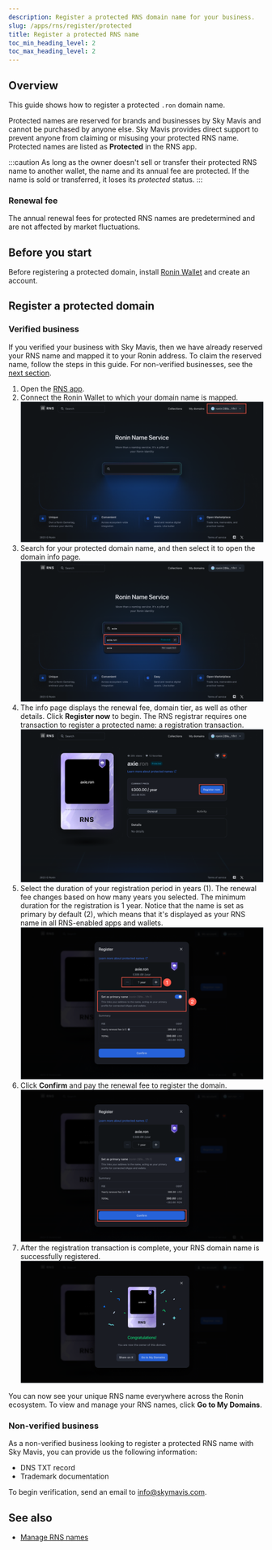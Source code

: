 ```yaml
---
description: Register a protected RNS domain name for your business.
slug: /apps/rns/register/protected
title: Register a protected RNS name
toc_min_heading_level: 2
toc_max_heading_level: 2
---
```


## Overview

This guide shows how to register a protected `.ron` domain name.

Protected names are reserved for brands and businesses by Sky Mavis and cannot be purchased by anyone else. Sky Mavis provides direct support to prevent anyone from claiming or misusing your protected RNS name. Protected names are listed as **Protected** in the RNS app.

:::caution
As long as the owner doesn't sell or transfer their protected RNS name to another wallet, the name and its annual fee are protected. If the name is sold or transferred, it loses its *protected* status.
:::

### Renewal fee

The annual renewal fees for protected RNS names are predetermined and are not affected by market fluctuations.

## Before you start

Before registering a protected domain, install [Ronin Wallet](https://wallet.roninchain.com) and create an account.

## Register a protected domain

### Verified business

If you verified your business with Sky Mavis, then we have already reserved your RNS name and mapped it to your Ronin address. To claim the reserved name, follow the steps in this guide. For non-verified businesses, see the [next section](#non-verified-business).

1. Open the [RNS app](https://id.roninchain.com).
2. Connect the Ronin Wallet to which your domain name is mapped.
![connect-wallet](../../assets/protected/connect-wallet.png)
1. Search for your protected domain name, and then select it to open the domain info page.
![search](../../assets/protected/search.png)
1. The info page displays the renewal fee, domain tier, as well as other details. Click **Register now** to begin. The RNS registrar requires one transaction to register a protected name: a registration transaction.
![register](../../assets/protected/register.png)
1. Select the duration of your registration period in years (1). The renewal fee changes based on how many years you selected. The minimum duration for the registration is 1 year. Notice that the name is set as primary by default (2), which means that it's displayed as your RNS name in all RNS-enabled apps and wallets.
![review](../../assets/protected/review.png)
1. Click **Confirm** and pay the renewal fee to register the domain.
![confirm](../../assets/protected/confirm.png)
1. After the registration transaction is complete, your RNS domain name is successfully registered.
![success](../../assets/protected/success.png)

You can now see your unique RNS name everywhere across the Ronin ecosystem. To view and manage your RNS names, click **Go to My Domains**.

### Non-verified business

As a non-verified business looking to register a protected RNS name with Sky Mavis, you can provide us the following information:

* DNS TXT record
* Trademark documentation

To begin verification, send an email to [info@skymavis.com](mailto:info@skymavis.com).

## See also

* [Manage RNS names](./../../manage.md)
